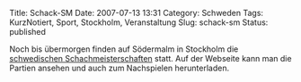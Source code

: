 Title: Schack-SM
Date: 2007-07-13 13:31
Category: Schweden
Tags: KurzNotiert, Sport, Stockholm, Veranstaltung
Slug: schack-sm
Status: published

Noch bis übermorgen finden auf Södermalm in Stockholm die [schwedischen
Schachmeisterschaften](http://www.schacksm.se/) statt. Auf der Webseite
kann man die Partien ansehen und auch zum Nachspielen herunterladen.

